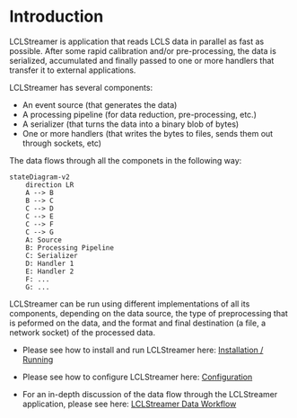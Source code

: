 # Introduction

LCLStreamer is application that reads LCLS data in parallel as fast as possible. After
some rapid calibration and/or pre-processing, the data is serialized, accumulated and
finally passed to one or more handlers that transfer it to external applications.

LCLStreamer has several components:

- An event source (that generates the data)
- A processing pipeline (for data reduction, pre-processing, etc.)
- A serializer (that turns the data into a binary blob of bytes)
- One or more handlers (that writes the bytes to files, sends them out  through
  sockets, etc)

The data flows through all the componets in the following way:

``` mermaid
stateDiagram-v2
    direction LR
    A --> B
    B --> C
    C --> D
    C --> E
    C --> F
    C --> G
    A: Source
    B: Processing Pipeline
    C: Serializer
    D: Handler 1
    E: Handler 2
    F: ...
    G: ...
```

LCLStreamer can be run using different implementations of all its components, depending
on the data source, the type of preprocessing that is peformed on the data, and the
format and final destination (a file, a network socket) of the processed data.

* Please see how to install and run LCLStreamer here:
  [Installation / Running](installation_running.md)

* Please see how to configure LCLStreamer here: [Configuration](configuration_lclstreamer.md)

* For an in-depth discussion of the data flow through the LCLStreamer application, please
  see here: [LCLStreamer Data Workflow](lclstreamer_data_workflow.md)
